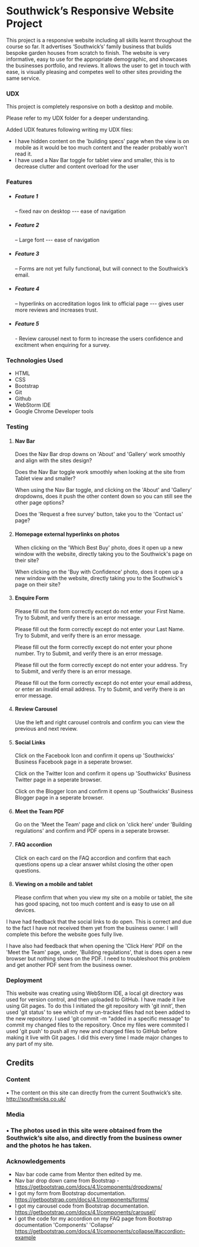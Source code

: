 <h1>Southwick’s Responsive Website Project</h1>
This project is a responsive website including all skills learnt throughout the course so far. It advertises 
‘Southwick’s’ family business that builds bespoke garden houses from scratch to finish. The website is very 
informative, easy to use for the appropriate demographic, and showcases the businesses portfolio, and reviews. 
It allows the user to get in touch with ease, is visually pleasing and competes well to other sites providing 
the same service. 

<h3>UDX</h3>
This project is completely responsive on both a desktop and mobile. 

Please refer to my UDX folder for a deeper understanding. 

Added UDX features following writing my UDX files:
<ul>
<li>I have hidden content on the 'building specs' page 
    when the view is on mobile as it would be too much content and the reader probably won't read it.</li>
<li>I have used a Nav Bar toggle for tablet view and smaller, this is to decrease clutter and content overload for the user</li>
</ul>

<h3>Features</h3>

<ul>
<li><h5>Feature 1</h5> – fixed nav on desktop --- ease of navigation</li>
<li><h5>Feature 2</h5> – Large font --- ease of navigation</li>
<li><h5>Feature 3</h5> – Forms are not yet fully functional, but will connect to the Southwick’s email.</li>
<li><h5>Feature 4</h5> – hyperlinks on accreditation logos link to official page --- gives user more reviews and 
    increases trust.</li>
<li><h5>Feature 5</h5> - Review carousel next to form to increase the users confidence and excitment when enquiring for a survey.</li>
</ul>

<h3>Technologies Used</h3>

<ul>
<li>HTML</li>
<li>CSS</li>
<li>Bootstrap</li>
<li>Git</li>
<li>Github</li>
<li>WebStorm IDE</li>
<li>Google Chrome Developer tools</li>
</ul>

<h3>Testing</h3>

<ol>
<li><h4>Nav Bar</h4>
<p>Does the Nav Bar drop downs on 'About' and 'Gallery' work smoothly and align with the sites design?</p>
<p>Does the Nav Bar toggle work smoothly when looking at the site from Tablet view and smaller?</p>
<p>When using the Nav Bar toggle, and clicking on the 'About' and 'Gallery' dropdowns, does it push the other content down
so you can still see the other page options?</p>
<p>Does the 'Request a free survey' button, take you to the 'Contact us' page?</p>
</li>
<li><h4>Homepage external hyperlinks on photos</h4>
<p>When clicking on the 'Which Best Buy' photo, does it open up a new window with the website, directly taking you to the Southwick's
page on their site?</p>
<p>When clicking on the 'Buy with Confidence' photo, does it open up a new window with the website, directly taking you to the 
Southwick's page on their site?</p>
</li>
<li><h4>Enquire Form</h4>
<p>Please fill out the form correctly except do not enter your First Name. Try to Submit, and verify there is an error message.</p>
<p>Please fill out the form correctly except do not enter your Last Name. Try to Submit, and verify there is an error message.</p>
<p>Please fill out the form correctly except do not enter your phone number. Try to Submit, and verify there is an error message.</p>
<p>Please fill out the form correctly except do not enter your address. Try to Submit, and verify there is an error message.</p>
<p>Please fill out the form correctly except do not enter your email address, or enter an invalid email address. Try to Submit, and verify there is an error message.</p></li>
<li><h4>Review Carousel</h4>
<p>Use the left and right carousel controls and confirm you can view the previous and next review.</p>
</li>
<li><h4>Social Links</h4>
<p>Click on the Facebook Icon and confirm it opens up 'Southwicks' Business Facebook page in a seperate browser.</p>
<p>Click on the Twitter Icon and confirm it opens up 'Southwicks' Business Twitter page in a seperate browser.</p>
<p>Click on the Blogger Icon and confirm it opens up 'Southwicks' Business Blogger page in a seperate browser.</p>
</li>
<li><h4>Meet the Team PDF</h4><p>
Go on the 'Meet the Team' page and click on 'click here' under 'Building regulations' and confirm and PDF opens in a seperate
browser.</p>
</li>
<li><h4>FAQ accordion</h4>
<p>Click on each card on the FAQ accordion and confirm that each questions opens up a clear answer whilst closing the 
other open questions.</p>
</li>
<li><h4>Viewing on a mobile and tablet</h4>
<p>Please confirm that when you view my site on a mobile or tablet, the site has good spacing, not too much content and is easy to use on all devices.</p>
</li>
</ol>

I have had feedback that the social links to do open. This is correct and due to the fact I have not received them yet from the business owner.
I will complete this before the website goes fully live. 

I have also had feedback that when opening the 'Click Here' PDF on the 'Meet the Team' page, under, 'Building regulations', 
that is does open a new browser but nothing shows on the PDF. I need to troubleshoot this problem and get another PDF sent from the 
business owner.

<h3>Deployment</h3>

This website was creating using WebStorm IDE, a local git directory was used for version control, and then uploaded 
to GitHub. I have made it live using Git pages. To do this I initiated the git repository with 'git innit', then used 'git status' 
to see which of my un-tracked files had not been added to the new repository. I used 'git commit -m "added in a specific message" to commit
my changed files to the repository. Once my files were commited I used 'git push' to push all my new and changed files to GitHub
before making it live with Git pages. I did this every time I made major changes to any part of my site.  

<h2>Credits</h2>

<h3>Content</h3>

•	The content on this site can directly from the current Southwick’s site. http://southwicks.co.uk/

<h3>Media<h3>

•	The photos used in this site were obtained from the Southwick’s site also, and directly from the business owner 
and the photos he has taken. 

<h3>Acknowledgements</h3>

- Nav bar code came from Mentor then edited by me.
- Nav bar drop down came from Bootstrap - https://getbootstrap.com/docs/4.1/components/dropdowns/
- I got my form from Bootstrap documentation. https://getbootstrap.com/docs/4.1/components/forms/
- I got my carousel code from Bootstrap documentation. https://getbootstrap.com/docs/4.1/components/carousel/
- I got the code for my accordion on my FAQ page from Bootstrap documentation 'Components' 'Collapse' https://getbootstrap.com/docs/4.1/components/collapse/#accordion-example


